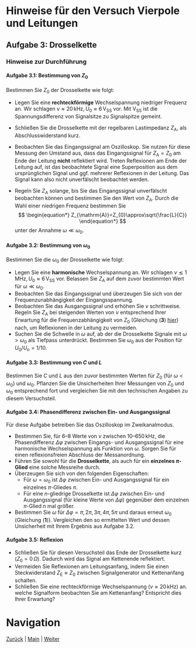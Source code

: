 # Hinweise für den Versuch Vierpole und Leitungen

## Aufgabe 3: Drosselkette

### Hinweise zur Durchführung

#### Aufgabe 3.1: Bestimmung von $Z_{0}$

Bestimmen Sie $Z_{0}$ der Drosselkette wie folgt: 

- Legen Sie eine **rechteckförmige** Wechselspannung niedriger Frequenz an. Wir schlagen $\nu\approx 20\,\mathrm{kHz},\,U_{0}\approx 6\,\mathrm{V_{SS}}$ vor. Mit $\mathrm{V_{SS}}$ ist die Spannungsdifferenz von Signalsitze zu Signalspitze gemeint.

- Schließen Sie die Drosselkette mit der regelbaren Lastimpedanz $Z_{\mathrm{A}}$, als Abschlusswiderstand kurz. 

- Beobachten Sie das Eingangssignal am Oszilloskop. Sie nutzen für diese Messung den Umstand aus, dass das Eingangssignal für $Z_{\mathrm{A}}=Z_{0}$ am Ende der Leitung **nicht** reflektiert wird. Treten Reflexionen am Ende der Leitung auf, ist das beobachtete Signal eine Superposition aus dem ursprünglichen Signal und ggf. mehrerer Reflexionen in der Leitung. Das Signal kann also nicht unverfälscht beobachtet werden. 

- Regeln Sie $Z_{\mathrm{A}}$ solange, bis Sie das Eingangssignal unverfälscht beobachten können und bestimmen Sie den Wert von $Z_{\mathrm{A}}$. Durch die Wahl einer niedrigen Frequenz bestimmen Sie 
  $$
  \begin{equation*}
  Z_{\mathrm{A}}=Z_{0}\approx\sqrt{\frac{L}{C}}
  \end{equation*}
  $$
   unter der Annahme $\omega\ll\omega_{0}$.

#### Aufgabe 3.2: Bestimmung von $\omega_{0}$

Bestimmen Sie die $\omega_{0}$ der Drosselkette wie folgt:

- Legen Sie eine **harmonische** Wechselspannung an. Wir schlagen $\nu\lesssim 1\,\mathrm{MHz},\,U_{0}\approx 6\,\mathrm{V_{SS}}$ vor. Belassen Sie $Z_{\mathrm{A}}$ auf dem zuvor bestimmten Wert für $\omega\ll\omega_{0}$.
- Beobachten Sie das Eingangssignal und überzeugen Sie sich von der Frequenzunabhängigkeit der Eingangsspannung.
- Beobachten Sie das Ausgangssignal und erhöhen Sie $\nu$ schrittweise. Regeln Sie $Z_{\mathrm{A}}$ bei steigenden Werten von $\nu$ entsprechend Ihrer Erwartung für die Frequenzabhängigkeit von $Z_{0}$ (Gleichung (**3**) [hier](https://git.scc.kit.edu/etp-lehre/p1-for-students/-/blob/main/Vierpole_und_Leitungen/doc/Hinweise-Aufgabe-3.md)) nach, um Reflexionen in der Leitung zu vermeiden. 
- Suchen Sie die Schwelle in $\omega$ auf, ab der die Drosselkette Signale mit $\omega>\omega_{0}$ als Tiefpass unterdrückt. Bestimmen Sie $\omega_{0}$ aus der Position für $U_{0}/U_{n}=1/10$. 

#### Aufgabe 3.3: Bestimmung von $C$ und $L$

Bestimmen Sie $C$ und $L$ aus den zuvor bestimmten Werten für $Z_{0}$ (für $\omega<\omega_{0}$) und $\omega_{0}$. Pflanzen Sie die Unsicherheiten Ihrer Messungen von $Z_{0}$ und $\omega_{0}$ entsprechend fort und vergleichen Sie mit den technischen Angaben zu diesem Versuchsteil.  

#### Aufgabe 3.4: Phasendifferenz zwischen Ein- und Ausgangssignal

Für diese Aufgabe betreiben Sie das Oszilloskop im Zweikanalmodus. 

- Bestimmen Sie, für 6–8 Werte von $\nu$ zwischen $10$–$650\,\mathrm{kHz}$, die Phasendifferenz $\Delta\varphi$ zwischen Eingangs- und Ausgangssignal für eine harmonische Wechselspannung als Funktion von $\omega$. Sorgen Sie für einen reflexionsfreien Abschluss der Messanordnung.
- Führen Sie sowohl für die **Drosselkette**, als auch für ein **einzelnes $\pi$-Glied** eine solche Messreihe durch. 
- Überzeugen Sie sich von den folgenden Eigenschaften:
  - Für $\omega=\omega_{0}$ ist $\Delta\varphi$ zwischen Ein- und Ausgangssignal für ein einzelnes $\pi$-Gliedes $\pi$. 
  - Für eine $n$-gliedrige Drosselkette ist $\Delta\varphi$ zwischen Ein- und Ausgangssignal (für kleine Werte von $\Delta\varphi$) gegenüber dem einzelnen $\pi$-Glied $n$ mal größer.
- Bestimmen Sie $\omega$ für $\Delta\varphi=\pi,\,2\pi,\,3\pi,\,4\pi,\,5\pi$ und daraus erneut $\omega_{0}$ (Gleichung (**1**)). Vergleichen den so ermittelten Wert und dessen Unsicherheit mit Ihrem Ergebnis aus Aufgabe 3.2.  

#### Aufgabe 3.5: Reflexion

- Schließen Sie für diesen Versuchsteil das Ende der Drosselkette kurz ($Z_{0}=0\,\Omega$). Dadurch wird das Signal am Kettenende reflektiert. 
- Vermeiden Sie Reflexionen am Leitungsanfang, indem Sie einen Steckwiderstand $Z_{\mathrm{E}}\approx Z_{0}$ zwischen Signalgenerator und Kettenanfang schalten. 
- Schließen Sie eine rechteckförmige Wechselspannung ($\nu\approx20\,\mathrm{kHz}$) an. welche Signalform beobachten Sie am Kettenanfang? Entspricht dies Ihrer Erwartung?   

# Navigation

[Zurück](https://git.scc.kit.edu/etp-lehre/p1-for-students/-/blob/main/Vierpole_und_Leitungen/doc/Hinweise-Aufgabe-3-a.md) | [Main](https://git.scc.kit.edu/etp-lehre/p1-for-students/-/tree/main/Vierpole_und_Leitungen) | [Weiter](https://git.scc.kit.edu/etp-lehre/p1-for-students/-/blob/main/Vierpole_und_Leitungen/doc/Hinweise-Aufgabe-4.md)
